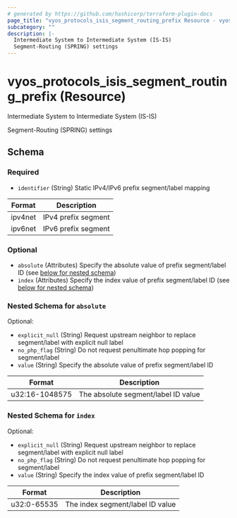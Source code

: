 ```yaml
---
# generated by https://github.com/hashicorp/terraform-plugin-docs
page_title: "vyos_protocols_isis_segment_routing_prefix Resource - vyos"
subcategory: ""
description: |-
  Intermediate System to Intermediate System (IS-IS)
  Segment-Routing (SPRING) settings
---
```


# vyos_protocols_isis_segment_routing_prefix (Resource)

Intermediate System to Intermediate System (IS-IS)

Segment-Routing (SPRING) settings



<!-- schema generated by tfplugindocs -->
## Schema

### Required

- `identifier` (String) Static IPv4/IPv6 prefix segment/label mapping

|  Format  |  Description  |
|----------|---------------|
|  ipv4net  |  IPv4 prefix segment  |
|  ipv6net  |  IPv6 prefix segment  |

### Optional

- `absolute` (Attributes) Specify the absolute value of prefix segment/label ID (see [below for nested schema](#nestedatt--absolute))
- `index` (Attributes) Specify the index value of prefix segment/label ID (see [below for nested schema](#nestedatt--index))

<a id="nestedatt--absolute"></a>
### Nested Schema for `absolute`

Optional:

- `explicit_null` (String) Request upstream neighbor to replace segment/label with explicit null label
- `no_php_flag` (String) Do not request penultimate hop popping for segment/label
- `value` (String) Specify the absolute value of prefix segment/label ID

|  Format  |  Description  |
|----------|---------------|
|  u32:16-1048575  |  The absolute segment/label ID value  |


<a id="nestedatt--index"></a>
### Nested Schema for `index`

Optional:

- `explicit_null` (String) Request upstream neighbor to replace segment/label with explicit null label
- `no_php_flag` (String) Do not request penultimate hop popping for segment/label
- `value` (String) Specify the index value of prefix segment/label ID

|  Format  |  Description  |
|----------|---------------|
|  u32:0-65535  |  The index segment/label ID value  |
